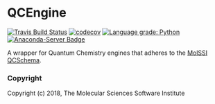 QCEngine
==============================
[![Travis Build Status](https://travis-ci.org/MolSSI/QCEngine.png)](https://travis-ci.org/MolSSI/QCEngine)
[![codecov](https://codecov.io/gh/MolSSI/QCEngine/branch/master/graph/badge.svg)](https://codecov.io/gh/MolSSI/QCEngine/branch/master)
[![Language grade: Python](https://img.shields.io/lgtm/grade/python/g/MolSSI/QCEngine.svg?logo=lgtm&logoWidth=18)](https://lgtm.com/projects/g/MolSSI/QCEngine/context:python)
[![Anaconda-Server Badge](https://anaconda.org/molssi/qcengine/badges/version.svg)](https://anaconda.org/molssi/qcengine)

A wrapper for Quantum Chemistry engines that adheres to the [MolSSI QCSchema](https://github.com/MolSSI/QC_JSON_Schema).

### Copyright

Copyright (c) 2018, The Molecular Sciences Software Institute


